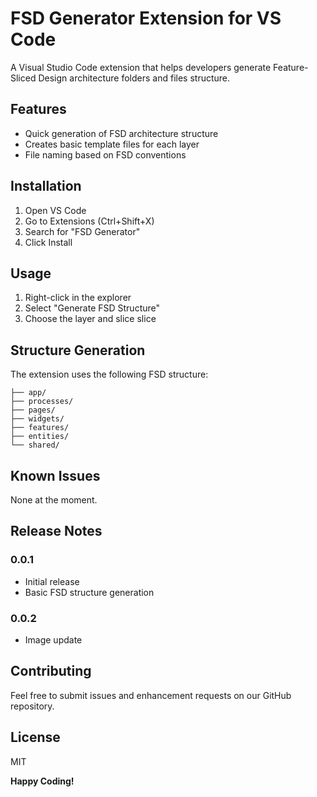 # FSD Generator Extension for VS Code

A Visual Studio Code extension that helps developers generate Feature-Sliced Design architecture folders and files structure.

## Features

- Quick generation of FSD architecture structure
- Creates basic template files for each layer
- File naming based on FSD conventions

## Installation

1. Open VS Code
2. Go to Extensions (Ctrl+Shift+X)
3. Search for "FSD Generator"
4. Click Install

## Usage

1. Right-click in the explorer
2. Select "Generate FSD Structure"
3. Choose the layer and slice slice

## Structure Generation

The extension uses the following FSD structure:

```
├── app/
├── processes/
├── pages/
├── widgets/
├── features/
├── entities/
└── shared/
```

## Known Issues

None at the moment.

## Release Notes

### 0.0.1

- Initial release
- Basic FSD structure generation

### 0.0.2

- Image update

## Contributing

Feel free to submit issues and enhancement requests on our GitHub repository.

## License

MIT

**Happy Coding!**
